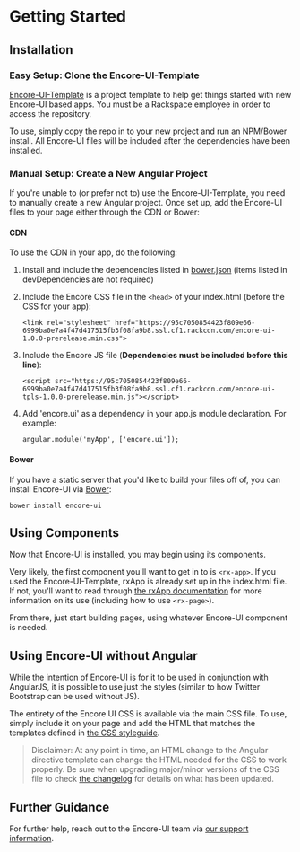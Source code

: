 # Getting Started

## Installation

### Easy Setup: Clone the Encore-UI-Template

[Encore-UI-Template](https://github.com/rackerlabs/encore-ui-template) is a project template to help get things started with new Encore-UI based apps. You must be a Rackspace employee in order to access the repository.

To use, simply copy the repo in to your new project and run an NPM/Bower install. All Encore-UI files will be included after the dependencies have been installed.

### Manual Setup: Create a New Angular Project

If you're unable to (or prefer not to) use the Encore-UI-Template, you need to manually create a new Angular project. Once set up, add the Encore-UI files to your page either through the CDN or Bower:

#### CDN

To use the CDN in your app, do the following:

1. Install and include the dependencies listed in [bower.json](./bower.json) (items listed in devDependencies are not required)

2. Include the Encore CSS file in the `<head>` of your index.html (before the CSS for your app):

    ```
    <link rel="stylesheet" href="https://95c7050854423f809e66-6999ba0e7a4f47d417515fb3f08fa9b8.ssl.cf1.rackcdn.com/encore-ui-1.0.0-prerelease.min.css">
    ```

3. Include the Encore JS file (**Dependencies must be included before this line**):

    ```
    <script src="https://95c7050854423f809e66-6999ba0e7a4f47d417515fb3f08fa9b8.ssl.cf1.rackcdn.com/encore-ui-tpls-1.0.0-prerelease.min.js"></script>
    ```

4. Add 'encore.ui' as a dependency in your app.js module declaration. For example:

    ```
    angular.module('myApp', ['encore.ui']);
    ```

#### Bower

If you have a static server that you'd like to build your files off of, you can install Encore-UI via [Bower](http://bower.io):

```
bower install encore-ui
```

## Using Components

Now that Encore-UI is installed, you may begin using its components.

Very likely, the first component you'll want to get in to is `<rx-app>`. If you used the Encore-UI-Template, rxApp is already set up in the index.html file. If not, you'll want to read through [the rxApp documentation](http://rackerlabs.github.io/encore-ui/#/component/rxApp) for more information on its use (including how to use `<rx-page>`).

From there, just start building pages, using whatever Encore-UI component is needed.

## Using Encore-UI without Angular

While the intention of Encore-UI is for it to be used in conjunction with AngularJS, it is possible to use just the styles (similar to how Twitter Bootstrap can be used without JS).

The entirety of the Encore UI CSS is available via the main CSS file. To use, simply include it on your page and add the HTML that matches the templates defined in [the CSS styleguide](http://rackerlabs.github.io/encore-ui/styleguide/index.html).

> Disclaimer: At any point in time, an HTML change to the Angular directive template can change the HTML needed for the CSS to work properly. Be sure when upgrading major/minor versions of the CSS file to check [the changelog](../CHANGELOG.md) for details on what has been updated.

## Further Guidance

For further help, reach out to the Encore-UI team via [our support information](https://github.com/rackerlabs/encore-ui#support).